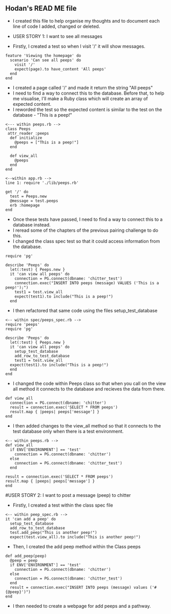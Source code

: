 ## Hodan's READ ME file

* I created this file to help organise my thoughts and to document each line of code I added, changed or deleted.

* USER STORY 1: I want to see all messages
* Firstly, I created a test so when I visit '/' it will show messages.
```
feature 'Viewing the homepage' do
  scenario 'Can see all peeps' do
    visit '/'
    expect(page).to have_content 'All peeps'
  end
end

```
* I created a page called '/' and made it return the string "All peeps"
* I need to find a way to connect this to the database. Before that, to help me visualise, I'll make a Ruby class which will create an array of expected content.
* I reworded the test so the expected content is similar to the test on the database - "This is a peep!"
```
<--- within peeps.rb -->
class Peeps
 attr_reader :peeps
  def initialize
    @peeps = ["This is a peep!"]
  end

  def view_all
    @peeps
  end
end
```
```
<--within app.rb -->
line 1: require './lib/peeps.rb'

get '/' do
  test = Peeps.new
  @message = test.peeps
  erb :homepage
end
```
* Once these tests have passed, I need to find a way to connect this to a database instead.
* I reread some of the chapters of the previous pairing challenge to do this.
* I changed the class spec test so that it could access information from the database.
```
require 'pg'

describe 'Peeps' do
  let(:test) { Peeps.new }
  it 'can view all peeps' do
    connection = PG.connect(dbname: 'chitter_test')
    connection.exec("INSERT INTO peeps (message) VALUES ('This is a peep!');")
    test1 = test.view_all
    expect(test1).to include("This is a peep!")
  end

```
* I then refactored that same code using the files setup_test_database
```
<-- within spec/peeps_spec.rb -->
require 'peeps'
require 'pg'

describe 'Peeps' do
  let(:test) { Peeps.new }
  it 'can view all peeps' do
    setup_test_database
    add_row_to_test_database
    test1 = test.view_all
  expect(test1).to include("This is a peep!")
  end
end

```
* I changed the code within Peeps class so that when you call on the view all method it connects to the database and recieves the data from there.

```
def view_all
  connection = PG.connect(dbname: 'chitter')
  result = connection.exec('SELECT * FROM peeps')
  result.map { |peeps| peeps['message'] }
end
```
*  I then added changes to the view_all method so that it connects to the test database only when there is a test environment.
```
<-- within peeps.rb -->
def view_all
  if ENV['ENVIRONMENT'] == 'test'
    connection = PG.connect(dbname: 'chitter')
  else
    connection = PG.connect(dbname: 'chitter_test')
  end

result = connection.exec('SELECT * FROM peeps')
result.map { |peeps| peeps['message'] }
end
```


#USER STORY 2: I want to post a message (peep) to chitter
* Firstly, I created a test within the class spec file
```
<-- within peep_spec.rb -->
it 'can add a peep' do
  setup_test_database
  add_row_to_test_database
  test.add_peep("This is another peep!")
  expect(test.view_all).to include("This is another peep!")

```
* Then, I created the add peep method within the Class peeps
```
def add_peep(peep)
  @peep = peep
  if ENV['ENVIRONMENT'] == 'test'
    connection = PG.connect(dbname: 'chitter')
  else
    connection = PG.connect(dbname: 'chitter_test')
  end
  result = connection.exec("INSERT INTO peeps (message) values ('#{@peep}')")
end

```
* I then needed to create a webpage for add peeps and a pathway.
